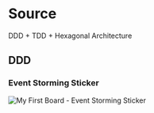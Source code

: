 # Source

DDD  + TDD + Hexagonal Architecture



## DDD

### Event Storming Sticker

![My First Board - Event Storming Sticker](https://user-images.githubusercontent.com/22608825/150508439-0bdfa970-513e-475e-9f44-f0971de64ec8.jpg)